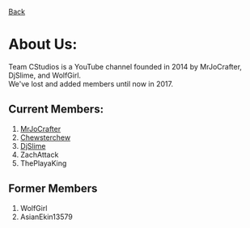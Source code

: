 [Back](javascript:history.back())

# About Us:

Team CStudios is a YouTube channel founded in 2014 by MrJoCrafter, DjSlime, and WolfGirl.<br>
We've lost and added members until now in 2017.<br>

## Current Members:

1) [MrJoCrafter](http://wiki.teamcstudios.pw/characters/mrjocrafter)<br>
2) [Chewsterchew](http://wiki.teamcstudios.pw/characters/chewlekitten)<br>
3) [DjSlime](http://wiki.teamcstudios.pw/characters/djslime)<br>
4) ZachAttack<br>
5) ThePlayaKing

## Former Members

1) WolfGirl<br>
2) AsianEkin13579
